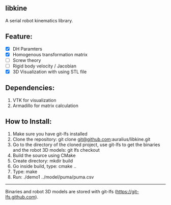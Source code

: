 libkine
---

A serial robot kinematics library.

Feature:
---

 * [x] DH Paramters
 * [x] Homogenous transformation matrix
 * [ ] Screw theory
 * [ ] Rigid body velocity / Jacobian
 * [x] 3D Visualization with using STL file

Dependencies:
---

1. VTK for visualization
2. Armadillo for matrix calculation

How to Install:
---

1. Make sure you have git-lfs installed
2. Clone the repository:  git clone git@github.com:auralius/libkine.git 
3. Go to the directory of the cloned project, use git-lfs to get the binaries and the robot 3D models: git lfs checkout
4. Build the source using CMake
5. Create directory: mkdir build
6. Go inside build, type: cmake ..
7. Type: make
8. Run: ./demo1 ../model/puma/puma.csv

---

Binaries and robot 3D models are stored with git-lfs (https://git-lfs.github.com).
